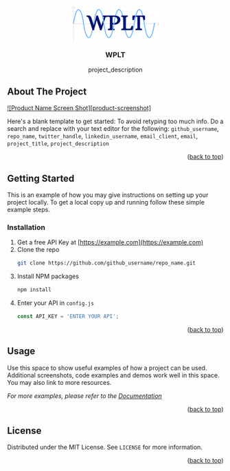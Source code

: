 <!-- PROJECT LOGO -->
<br />
<div align="center">
  <a href="https://github.com/Neobyte01/WPLT">
    <img class="logo-light" src="assets/logo.png" alt="Logo" height="80">
    <img class="logo-dark" src="assets/logo-dark.png" alt="Logo" height="80">
  </a>
  <h3 align="center">WPLT</h3>
  <p align="center">project_description</p>
</div>

<style>
    @media (prefers-color-scheme: light) {
        .logo-light {
            display: block;
        }
        .logo-dark {
            display: none;
        }
    }
    @media (prefers-color-scheme: dark) {
        .logo-light {
            display: none;
        }
        .logo-dark {
            display: block;
        }
    }
</style>

<!-- ABOUT THE PROJECT -->
## About The Project

[![Product Name Screen Shot][product-screenshot]](https://example.com)

Here's a blank template to get started: To avoid retyping too much info. Do a search and replace with your text editor for the following: `github_username`, `repo_name`, `twitter_handle`, `linkedin_username`, `email_client`, `email`, `project_title`, `project_description`

<p align="right">(<a href="#readme-top">back to top</a>)</p>


<!-- GETTING STARTED -->
## Getting Started

This is an example of how you may give instructions on setting up your project locally.
To get a local copy up and running follow these simple example steps.


### Installation

1. Get a free API Key at [https://example.com](https://example.com)
2. Clone the repo
   ```sh
   git clone https://github.com/github_username/repo_name.git
   ```
3. Install NPM packages
   ```sh
   npm install
   ```
4. Enter your API in `config.js`
   ```js
   const API_KEY = 'ENTER YOUR API';
   ```

<p align="right">(<a href="#readme-top">back to top</a>)</p>



<!-- USAGE EXAMPLES -->
## Usage

Use this space to show useful examples of how a project can be used. Additional screenshots, code examples and demos work well in this space. You may also link to more resources.

_For more examples, please refer to the [Documentation](https://example.com)_

<p align="right">(<a href="#readme-top">back to top</a>)</p>



<!-- LICENSE -->
## License

Distributed under the MIT License. See `LICENSE` for more information.

<p align="right">(<a href="#readme-top">back to top</a>)</p>
